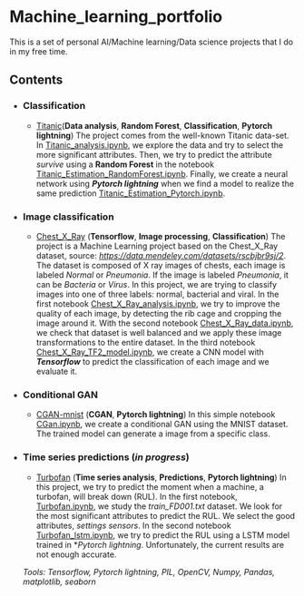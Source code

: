 # Machine_learning_portfolio
This is a set of personal AI/Machine learning/Data science projects that I do in my free time.

## Contents
- ### Classification
	- [Titanic](https://github.com/PhilippeChzr/Machine_learning_portfolio/blob/main/Titanic)(**Data analysis**, **Random Forest**,  **Classification**, **Pytorch lightning**)
 The project comes from the well-known Titanic data-set. In [Titanic_analysis.ipynb](https://github.com/PhilippeChzr/Machine_learning_portfolio/blob/main/Titanic/Titanic_analysis.ipynb), we explore the data and try to select the more significant attributes. Then, we try to predict the attribute *survive* using a **Random Forest** in the notebook [Titanic_Estimation_RandomForest.ipynb](https://github.com/PhilippeChzr/Machine_learning_portfolio/blob/main/Titanic/Titanic_Estimation_RandomForest.ipynb). Finally, we create a neural network using ***Pytorch lightning*** when we find a model to realize the same prediction  [Titanic_Estimation_Pytorch.ipynb](https://github.com/PhilippeChzr/Machine_learning_portfolio/blob/main/Titanic/Titanic_Estimation_Pytorch.ipynb).

- ### Image classification
	- [Chest_X_Ray](https://github.com/PhilippeChzr/Machine_learning_portfolio/blob/main/Chext_X_Ray) (**Tensorflow**, **Image processing**, **Classification**)
The project is a Machine Learning project based on the Chest_X_Ray dataset, source: *https://data.mendeley.com/datasets/rscbjbr9sj/2*. The dataset is composed of X ray images of chests, each image is labeled *Normal* or *Pneumonia*. If the image is labeled *Pneumonia*, it can be *Bacteria* or *Virus*.
In this project, we are trying to classify images into one of three labels: normal, bacterial and viral.
In the first notebook [Chest_X_Ray_analysis.ipynb](https://github.com/PhilippeChzr/Machine_learning_portfolio/blob/main/Chext_X_Ray/Chest_X_Ray_analysis.ipynb), we try to improve the quality of each image, by detecting the rib cage and cropping the image around it. With the second  notebook [Chest_X_Ray_data.ipynb](https://github.com/PhilippeChzr/Machine_learning_portfolio/blob/main/Chext_X_Ray/Chest_X_Ray_download.ipynb), we check that dataset is well balanced and  we apply these image transformations to the entire dataset. In the third notebook [Chest_X_Ray_TF2_model.ipynb](https://github.com/PhilippeChzr/Machine_learning_portfolio/blob/main/Chext_X_Ray/Chest_X_Ray_TF2_model.ipynb), we create a CNN model with ***Tensorflow*** to predict the classification of each image and we evaluate it.

- ### Conditional GAN
	- [CGAN-mnist](https://github.com/PhilippeChzr/Machine_learning_portfolio/blob/main/CGAN-mnist) (**CGAN**, **Pytorch lightning**)
In this simple notebook [CGan.ipynb](https://github.com/PhilippeChzr/Machine_learning_portfolio/blob/main/CGAN-mnist/CGan.ipynb), we create a conditional GAN  using the MNIST dataset. The trained model can generate a image from a specific class.

- ### Time series predictions (*in progress*)
	- [Turbofan](https://github.com/PhilippeChzr/Machine_learning_portfolio/blob/main/Turbofan) (**Time series analysis**, **Predictions**, **Pytorch lightning**) 
In this project, we try to predict the moment when a machine, a turbofan, will break down (RUL). In the first notebook, [Turbofan.ipynb](https://github.com/PhilippeChzr/Machine_learning_portfolio/blob/main/Turbofan/Turbofan.ipynb),  we study the *train_FD001.txt* dataset. We look for the most significant attributes to predict the RUL. We select the good attributes, *settings* *sensors*. In the second notebook [Turbofan_lstm.ipynb](https://github.com/PhilippeChzr/Machine_learning_portfolio/blob/main/Turbofan/Turbofan_lstm.ipynb), we try to predict the RUL using a LSTM model trained in **Pytorch lightning*. Unfortunately, the current results are not enough accurate. 


	_Tools: Tensorflow, Pytorch lightning, PIL, OpenCV, Numpy, Pandas, matplotlib, seaborn_ 
